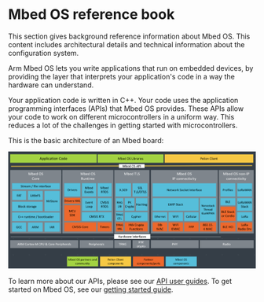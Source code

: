 # Mbed OS reference book

This section gives background reference information about Mbed OS. This content includes architectural details and technical information about the configuration system.

Arm Mbed OS lets you write applications that run on embedded devices, by providing the layer that interprets your application's code in a way the hardware can understand.

Your application code is written in C++. Your code uses the application programming interfaces (APIs) that Mbed OS provides. These APIs allow your code to work on different microcontrollers in a uniform way. This reduces a lot of the challenges in getting started with microcontrollers.

This is the basic architecture of an Mbed board:

<span class="images">![](../images/Mbed_OS_diagram_for_intro.png)</span>

To learn more about our APIs, please see our [API user guides](../apis/index.html). To get started on Mbed OS, see our [getting started guide](../quick-start/index.html).
